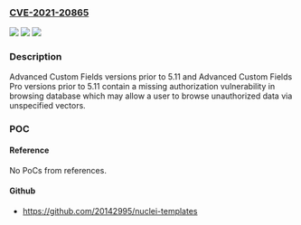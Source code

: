 ### [CVE-2021-20865](https://cve.mitre.org/cgi-bin/cvename.cgi?name=CVE-2021-20865)
![](https://img.shields.io/static/v1?label=Product&message=Advanced%20Custom%20Fields%20and%20Advanced%20Custom%20Fields%20Pro&color=blue)
![](https://img.shields.io/static/v1?label=Version&message=versions%20prior%20to%205.11%20&color=brightgreen)
![](https://img.shields.io/static/v1?label=Vulnerability&message=Missing%20authorization&color=brightgreen)

### Description

Advanced Custom Fields versions prior to 5.11 and Advanced Custom Fields Pro versions prior to 5.11 contain a missing authorization vulnerability in browsing database which may allow a user to browse unauthorized data via unspecified vectors.

### POC

#### Reference
No PoCs from references.

#### Github
- https://github.com/20142995/nuclei-templates

